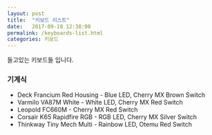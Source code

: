 ```yaml
---
layout: post
title:  "키보드 리스트"
date:   2017-09-18 12:38:00
permalink: /keyboards-list.html
categories: 키보드
---
```


들고있는 키보드들 입니다.

<h3>기계식</h3>
<ul>
<li>Deck Francium Red Housing - Blue LED, Cherry MX Brown Switch</li>
<li>Varmilo VA87M White - White LED, Cherry MX Red Switch</li>
<li>Leopold FC660M - Cherry MX Red Switch</li>
<li>Corsair K65 Rapidfire RGB - RGB LED, Cherry MX Silver Switch</li>
<li>Thinkway Tiny Mech Multi - Rainbow LED, Otemu Red Switch</li>
</ul>

